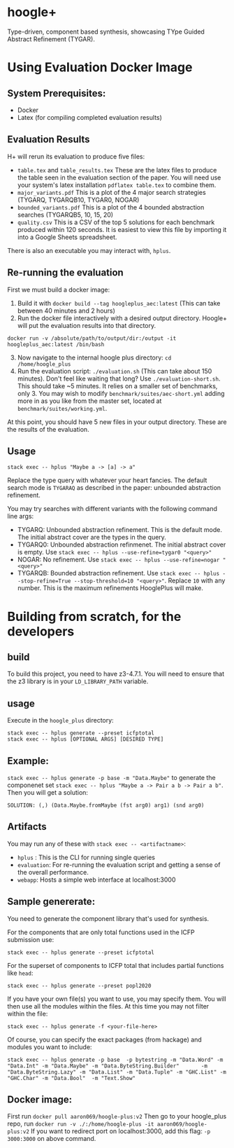 # hoogle+
Type-driven, component based synthesis, showcasing TYpe Guided Abstract Refinement (TYGAR).

# Using Evaluation Docker Image
## System Prerequisites:
- Docker
- Latex (for compiling completed evaluation results)

## Evaluation Results
H+ will rerun its evaluation to produce five files:
- `table.tex` and `table_results.tex` These are the latex files to produce the table seen in the evaluation section of the paper.
You will need use your system's latex installation `pdflatex table.tex` to combine them.
- `major_variants.pdf` This is a plot of the 4 major search strategies (TYGARQ, TYGARQB10, TYGAR0, NOGAR)
- `bounded_variants.pdf` This is a plot of the 4 bounded abstraction searches (TYGARQB5, 10, 15, 20)
- `quality.csv` This is a CSV of the top 5 solutions for each benchmark produced within 120 seconds.
It is easiest to view this file by importing it into a Google Sheets spreadsheet.

There is also an executable you may interact with, `hplus`.

## Re-running the evaluation
First we must build a docker image:
1. Build it with `docker build --tag hoogleplus_aec:latest` (This can take between 40 minutes and 2 hours)
2. Run the docker file interactively with a desired output directory.
Hoogle+ will put the evaluation results into that directory.
```
docker run -v /absolute/path/to/output/dir:/output -it hoogleplus_aec:latest /bin/bash
```
3. Now navigate to the internal hoogle plus directory: `cd /home/hoogle_plus`
4. Run the evaluation script: `./evaluation.sh` (This can take about 150 minutes). Don't feel like waiting that long? Use `./evaluation-short.sh`. This should take ~5 minutes. It relies on a smaller set of benchmarks, only 3. You may wish to modify `benchmark/suites/aec-short.yml` adding more in as you like from the master set, located at `benchmark/suites/working.yml`.

At this point, you should have 5 new files in your output directory.
These are the results of the evaluation.

## Usage
```
stack exec -- hplus "Maybe a -> [a] -> a"
```
Replace the type query with whatever your heart fancies.
The default search mode is `TYGARAQ` as described in the paper: unbounded abstraction refinement.

You may try searches with different variants with the following command line args:
- TYGARQ: Unbounded abstraction refinement. This is the default mode. The initial abstract cover are the types in the query.
- TYGARQ0: Unbounded abstraction refinmenet. The initial abstract cover is empty. Use `stack exec -- hplus --use-refine=tygar0 "<query>"`
- NOGAR: No refinement. Use `stack exec -- hplus --use-refine=nogar "<query>"`
- TYGARQB: Bounded abstraction refinement. Use `stack exec -- hplus --stop-refine=True --stop-threshold=10 "<query>"`. Replace `10` with any number. This is the maximum refinements HooglePlus will make.


# Building from scratch, for the developers
## build
To build this project, you need to have z3-4.7.1.
You will need to ensure that the z3 library is in your `LD_LIBRARY_PATH` variable.

## usage
Execute in the `hoogle_plus` directory:
```
stack exec -- hplus generate --preset icfptotal
stack exec -- hplus [OPTIONAL ARGS] [DESIRED TYPE]
```

## Example:
`stack exec -- hplus generate -p base -m "Data.Maybe"` to generate the componenet set
`stack exec -- hplus "Maybe a -> Pair a b -> Pair a b"`. Then you will get a solution:

`SOLUTION: (,) (Data.Maybe.fromMaybe (fst arg0) arg1) (snd arg0)`


## Artifacts
You may run any of these with `stack exec -- <artifactname>`:
- `hplus` : This is the CLI for running single queries
- `evaluation`: For re-running the evaluation script and getting a sense of the overall performance.
- `webapp`: Hosts a simple web interface at localhost:3000

## Sample genererate:
You need to generate the component library that's used for synthesis.

For the components that are only total functions used in the ICFP submission use:
```
stack exec -- hplus generate --preset icfptotal
```

For the superset of components to ICFP total that includes partial functions like `head`:
```
stack exec -- hplus generate --preset popl2020
```

If you have your own file(s) you want to use, you may specify them. You will then use all the modules within the files. At this time you may not filter within the file:
```
stack exec -- hplus generate -f <your-file-here>
```

Of course, you can specify the exact packages (from hackage) and modules you want to include:
```
stack exec -- hplus generate -p base  -p bytestring -m "Data.Word" -m "Data.Int" -m "Data.Maybe" -m "Data.ByteString.Builder"       -m "Data.ByteString.Lazy" -m "Data.List" -m "Data.Tuple" -m "GHC.List" -m "GHC.Char" -m "Data.Bool"  -m "Text.Show"
```

## Docker image:
First run `docker pull aaron069/hoogle-plus:v2`
Then go to your hoogle_plus repo, run `docker run -v ./:/home/hoogle-plus -it aaron069/hoogle-plus:v2`
If you want to redirect port on localhost:3000, add this flag: `-p 3000:3000` on above command.

